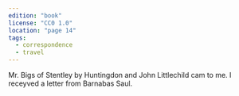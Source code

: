 ```yaml
---
edition: "book"
license: "CC0 1.0"
location: "page 14"
tags:
  - correspondence
  - travel
---
```

Mr.
Bigs of Stentley by Huntingdon and John Littlechild cam to me.
I receyved a letter from Barnabas Saul.

